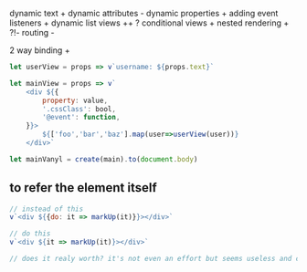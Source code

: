 dynamic text				+
dynamic attributes			-
dynamic properties			+
adding event listeners		+
dynamic list views			++
? conditional views			+
nested rendering			+
?!- routing					-

2 way binding +



```js
let userView = props => v`username: ${props.text}`

let mainView = props => v`
	<div ${{
		property: value,
		'.cssClass': bool,
		'@event': function,
	}}>
		${['foo','bar','baz'].map(user=>userView(user))}
	</div>`

let mainVanyl = create(main).to(document.body)
```

## to refer the element itself
```js
// instead of this
v`<div ${{do: it => markUp(it)}}></div>`

// do this
v`<div ${it => markUp(it)}></div>`

// does it realy worth? it's not even an effort but seems useless and confusing
```